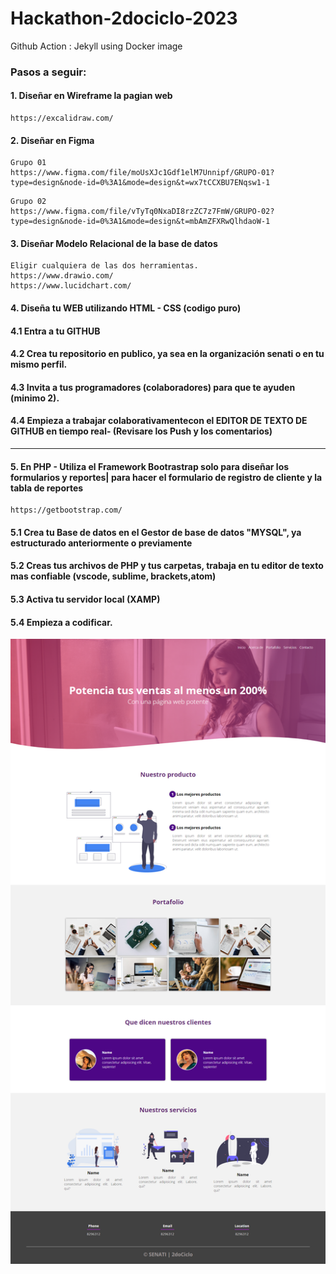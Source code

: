 # Hackathon-2dociclo-2023
Github Action : Jekyll using Docker image
<h3>Pasos a seguir:</h3>
<h4> 1. Diseñar en Wireframe la pagian web </h4>

   ```
   https://excalidraw.com/
   ```

<h4> 2. Diseñar en Figma </h4>

   ```
   Grupo 01
   https://www.figma.com/file/moUsXJc1Gdf1elM7Unnipf/GRUPO-01?type=design&node-id=0%3A1&mode=design&t=wx7tCCXBU7ENqsw1-1
   ```

   ```
   Grupo 02
   https://www.figma.com/file/vTyTq0NxaDI8rzZC7z7FmW/GRUPO-02?type=design&node-id=0%3A1&mode=design&t=mbAmZFXRwQlhdaoW-1
   ```

<h4> 3. Diseñar Modelo Relacional de la base de datos </h4>

   ```
   Eligir cualquiera de las dos herramientas.
   https://www.drawio.com/
   https://www.lucidchart.com/
   ```

 <h4> 4. Diseña tu WEB utilizando HTML - CSS (codigo puro) </h4>
 <h4> 4.1 Entra a tu GITHUB </h4>  
 <h4> 4.2 Crea tu repositorio en publico, ya sea en la organización senati o en tu mismo perfil. </h4>
 <h4> 4.3 Invita a tus programadores (colaboradores) para que te ayuden (minimo 2). </h4>
 <h4> 4.4 Empieza a trabajar colaborativamentecon el EDITOR DE TEXTO DE GITHUB en tiempo real- (Revisare los Push y los comentarios) </h4>
 <hr/>
 <h4> 5. En PHP - Utiliza el Framework Bootrastrap solo para diseñar los formularios y reportes| para hacer el formulario de registro de cliente y la tabla de reportes </h4>

   ```
   https://getbootstrap.com/
   ```

 <h4> 5.1 Crea tu Base de datos en el Gestor de base de datos "MYSQL", ya estructurado anteriormente o previamente</h4>
 <h4> 5.2 Creas tus archivos de PHP y tus carpetas, trabaja en tu editor de texto mas confiable (vscode, sublime, brackets,atom)</h4>  
 <h4> 5.3 Activa tu servidor local (XAMP)</h4>
 <h4> 5.4 Empieza a codificar. </h4>

![Descripción de la imagen](capture-HackathonSenati.png)
